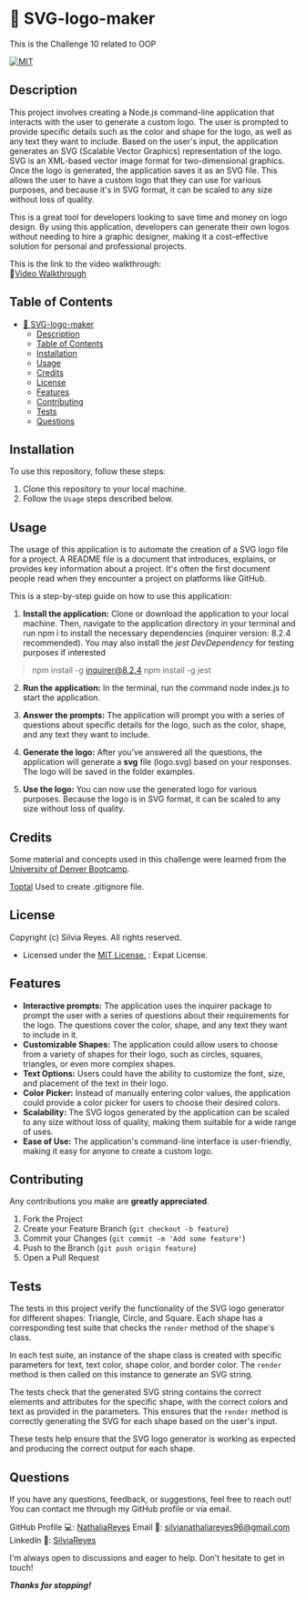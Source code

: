 # 📎 SVG-logo-maker
This is the Challenge 10 related to OOP

[![MIT](https://img.shields.io/badge/License-MIT-blue.svg)](https://opensource.org/licenses/MIT)

## Description

This project involves creating a Node.js command-line application that interacts with the user to generate a custom logo. The user is prompted to provide specific details such as the color and shape for the logo, as well as any text they want to include. Based on the user's input, the application generates an SVG (Scalable Vector Graphics) representation of the logo. SVG is an XML-based vector image format for two-dimensional graphics. Once the logo is generated, the application saves it as an SVG file. This allows the user to have a custom logo that they can use for various purposes, and because it's in SVG format, it can be scaled to any size without loss of quality. 

This is a great tool for developers looking to save time and money on logo design. By using this application, developers can generate their own logos without needing to hire a graphic designer, making it a cost-effective solution for personal and professional projects.

This is the link to the video walkthrough:  
🔗[Video Walkthrough](https://drive.google.com/file/d/1Fd6tfTjpa1cjc4CcwKTcEsbB9k7LhC1P/view?usp=sharing)

## Table of Contents
- [📎 SVG-logo-maker](#-svg-logo-maker)
  - [Description](#description)
  - [Table of Contents](#table-of-contents)
  - [Installation](#installation)
  - [Usage](#usage)
  - [Credits](#credits)
  - [License](#license)
  - [Features](#features)
  - [Contributing](#contributing)
  - [Tests](#tests)
  - [Questions](#questions)

## Installation

To use this repository, follow these steps:

1. Clone this repository to your local machine.
2. Follow the `Usage` steps described below.
  
## Usage

The usage of this application is to automate the creation of a SVG logo file for a project. A README file is a document that introduces, explains, or provides key information about a project. It's often the first document people read when they encounter a project on platforms like GitHub.

This is a step-by-step guide on how to use this application:
1. **Install the application:** Clone or download the application to your local machine. Then, navigate to the application directory in your terminal and run npm i to install the necessary dependencies (inquirer version: 8.2.4 recommended). You may also install the *jest DevDependency* for testing purposes if interested
  > npm install -g inquirer@8.2.4
  > npm install -g jest

2. **Run the application:** In the terminal, run the command node index.js to start the application.

2. **Answer the prompts:** The application will prompt you with a series of questions about specific details for the logo, such as the color, shape, and any text they want to include.

3. **Generate the logo:** After you've answered all the questions, the application will generate a **svg** file (logo.svg) based on your responses. The logo will be saved in the folder examples.

4. **Use the logo:** You can now use the generated logo for various purposes. Because the logo is in SVG format, it can be scaled to any size without loss of quality.

## Credits

Some material and concepts used in this challenge were learned from the [University of Denver Bootcamp](https://bootcamp.du.edu/coding/).

[Toptal](https://www.toptal.com/developers/gitignore) Used to create .gitignore file.


## License

Copyright (c) Silvia Reyes. All rights reserved.

+ Licensed under the [MIT License.](https://opensource.org/licenses/MIT) : Expat License.


## Features

+ **Interactive prompts:** The application uses the inquirer package to prompt the user with a series of questions about their requirements for the logo. The questions cover the color, shape, and any text they want to include in it.
+ **Customizable Shapes:** The application could allow users to choose from a variety of shapes for their logo, such as circles, squares, triangles, or even more complex shapes.
+ **Text Options:** Users could have the ability to customize the font, size, and placement of the text in their logo.
+ **Color Picker:** Instead of manually entering color values, the application could provide a color picker for users to choose their desired colors.
+ **Scalability:** The SVG logos generated by the application can be scaled to any size without loss of quality, making them suitable for a wide range of uses.
+ **Ease of Use:** The application's command-line interface is user-friendly, making it easy for anyone to create a custom logo.

## Contributing

Any contributions you make are **greatly appreciated**.

1. Fork the Project
2. Create your Feature Branch (`git checkout -b feature`)
3. Commit your Changes (`git commit -m 'Add some feature'`)
4. Push to the Branch (`git push origin feature`)
5. Open a Pull Request

## Tests

The tests in this project verify the functionality of the SVG logo generator for different shapes: Triangle, Circle, and Square. Each shape has a corresponding test suite that checks the `render` method of the shape's class.

In each test suite, an instance of the shape class is created with specific parameters for text, text color, shape color, and border color. The `render` method is then called on this instance to generate an SVG string.

The tests check that the generated SVG string contains the correct elements and attributes for the specific shape, with the correct colors and text as provided in the parameters. This ensures that the `render` method is correctly generating the SVG for each shape based on the user's input.

These tests help ensure that the SVG logo generator is working as expected and producing the correct output for each shape.

## Questions
If you have any questions, feedback, or suggestions, feel free to reach out! You can contact me through my GitHub profile or via email.

GitHub Profile 💻: [NathaliaReyes](https://github.com/NathaliaReyes)
Email 📧: silvianathaliareyes96@gmail.com
LinkedIn 🚀: [SilviaReyes](https://www.linkedin.com/in/silvia-reyes-2b907123b/)

I'm always open to discussions and eager to help. Don't hesitate to get in touch!



***Thanks for stopping!***
